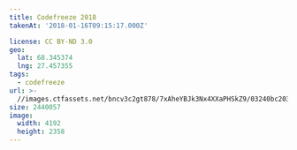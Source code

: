 ```yaml
---
title: Codefreeze 2018
takenAt: '2018-01-16T09:15:17.000Z'

license: CC BY-ND 3.0
geo:
  lat: 68.345374
  lng: 27.457355
tags:
  - codefreeze
url: >-
  //images.ctfassets.net/bncv3c2gt878/7xAheYBJk3Nx4XXaPHSkZ9/03240bc2038e849cd89253eb95fa2bf7/codefreeze-2018_25929234658_o
size: 2440057
image:
  width: 4192
  height: 2358
---
```

